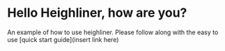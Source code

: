 # Hello Heighliner, how are you? 

An example of how to use heighliner. Please follow along with the easy to use [quick start guide](insert link here) 